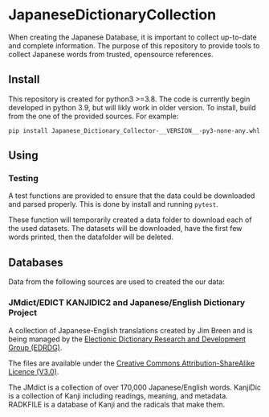 # JapaneseDictionaryCollection
When creating the Japanese Database, it is important to collect up-to-date and complete information. The purpose of this repository to provide tools to collect Japanese words from trusted, opensource references.

## Install
This repository is created for python3 >=3.8. The code is currently begin developed in python 3.9, but will likly work in older version. To install, build from the one of the provided sources. For example:

```
pip install Japanese_Dictionary_Collector-__VERSION__-py3-none-any.whl
```

## Using

### Testing
A test functions are provided to ensure that the data could be downloaded and parsed properly. This is done by install and running `pytest`.

These function will temporarily created a data folder to download each of the used datasets. The datasets will be downloaded, have the first few words printed, then the datafolder will be deleted.

## Databases
Data from the following sources are used to created the our data:

### JMdict/EDICT KANJIDIC2 and Japanese/English Dictionary Project
A collection of Japanese-English translations created by Jim Breen and is being managed by the [Electionic Dictionary Research and Development Group (EDRDG)](http://www.edrdg.org/).

The files are available under the [Creative Commons Attribution-ShareAlike Licence (V3.0)](https://creativecommons.org/licenses/by-sa/3.0/legalcode).

The JMdict is a collection of over 170,000 Japanese/English words. KanjiDic is a collection of Kanji including readings, meaning, and metadata. RADKFILE is a database of Kanji and the radicals that make them.
